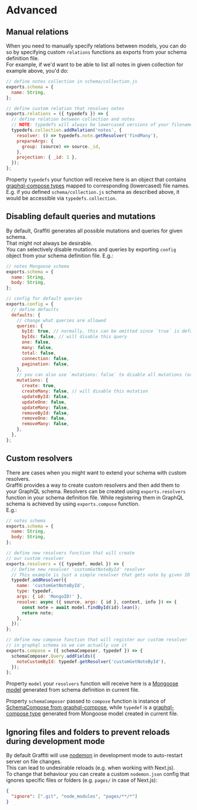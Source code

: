 # Advanced

## Manual relations

When you need to manually specify relations between models, you can do so by specifying custom `relations` functions as exports from your schema definition file.  
For example, if we'd want to be able to list all notes in given collection for example above, you'd do:

```jsx
// define notes collection in schema/collection.js
exports.schema = {
  name: String,
};

// define custom relation that resolves notes
exports.relations = ({ typedefs }) => {
  // define relation between collection and notes
  // NOTE: typedefs will always be lowercased versions of your filenames
  typedefs.collection.addRelation('notes', {
    resolver: () => typedefs.note.getResolver('findMany'),
    prepareArgs: {
      group: (source) => source._id,
    },
    projection: { _id: 1 },
  });
};
```

Property `typedefs` your function will receive here is an object that contains [graphql-compose types](https://graphql-compose.github.io/docs/basics/understanding-types.html) mapped to corresponding (lowercased) file names.  
E.g. if you defined `schema/collection.js` schema as described above, it would be accessible via `typedefs.collection`.

## Disabling default queries and mutations

By default, Graffiti generates all possible mutations and queries for given schema.  
That might not always be desirable.  
You can selectively disable mutations and queries by exporting `config` object from your schema definition file.
E.g.:

```js
// notes Mongoose schema
exports.schema = {
  name: String,
  body: String,
};

// config for default queries
exports.config = {
  // define defaults
  defaults: {
    // change what queries are allowed
    queries: {
      byId: true, // normally, this can be omitted since `true` is default
      byIds: false, // will disable this query
      one: false,
      many: false,
      total: false,
      connection: false,
      pagination: false,
    },
    // you can also use `mutations: false` to disable all mutations (or queries)
    mutations: {
      create: true,
      createMany: false, // will disable this mutation
      updateById: false,
      updateOne: false,
      updateMany: false,
      removeById: false,
      removeOne: false,
      removeMany: false,
    },
  },
};
```

## Custom resolvers

There are cases when you might want to extend your schema with custom resolvers.  
Graffiti provides a way to create custom resolvers and then add them to your GraphQL schema.
Resolvers can be created using `exports.resolvers` function in your schema definition file.
While registering them in GraphQL schema is achieved by using `exports.compose` function.  
E.g.:

```js
// notes schema
exports.schema = {
  name: String,
  body: String,
};

// define new resolvers function that will create
// our custom resolver
exports.resolvers = ({ typedef, model }) => {
  // Define new resolver 'customGetNoteById' resolver
  // This example is just a simple resolver that gets note by given ID
  typedef.addResolver({
    name: 'customGetNoteById',
    type: typedef,
    args: { id: 'MongoID!' },
    resolve: async ({ source, args: { id }, context, info }) => {
      const note = await model.findById(id).lean();
      return note;
    },
  });
};

// define new compose function that will register our custom resolver
// in graphql schema so we can actually use it
exports.compose = ({ schemaComposer, typedef }) => {
  schemaComposer.Query.addFields({
    noteCustomById: typedef.getResolver('customGetNoteById'),
  });
};
```

Property `model` your `resolvers` function will receive here is a [Mongoose model](https://mongoosejs.com/docs/models.html) generated from schema definition in current file.

Property `schemaComposer` passed to `compose` function is instance of [SchemaCompose from graphql-compose](https://graphql-compose.github.io/docs/api/SchemaComposer.html), while `typedef` is a [graphql-compose type](https://graphql-compose.github.io/docs/basics/understanding-types.html) generated from Mongoose model created in current file.

## Ignoring files and folders to prevent reloads during development mode

By default Graffiti will use [nodemon](https://github.com/remy/nodemon) in development mode to auto-restart server on file changes.  
This can lead to undesirable reloads (e.g. when working with Next.js).  
To change that behaviour you can create a custom `nodemon.json` config that ignores specific files or folders (e.g. `pages/` in case of Next.js):

```json
{
  "ignore": [".git", "node_modules", "pages/**/*"]
}
```
